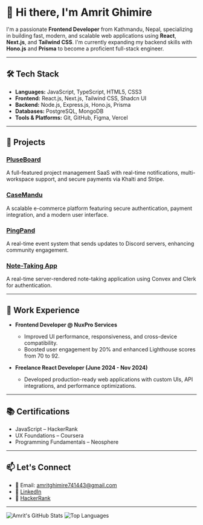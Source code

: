 # 👋 Hi there, I'm Amrit Ghimire

I'm a passionate **Frontend Developer** from Kathmandu, Nepal, specializing in building fast, modern, and scalable web applications using **React**, **Next.js**, and **Tailwind CSS**. I'm currently expanding my backend skills with **Hono.js** and **Prisma** to become a proficient full-stack engineer.

---

## 🛠️ Tech Stack

- **Languages:** JavaScript, TypeScript, HTML5, CSS3
- **Frontend:** React.js, Next.js, Tailwind CSS, Shadcn UI
- **Backend:** Node.js, Express.js, Hono.js, Prisma
- **Databases:** PostgreSQL, MongoDB
- **Tools & Platforms:** Git, GitHub, Figma, Vercel

---

## 🚀 Projects

### [PluseBoard](https://project-management-mu-sand.vercel.app/)
A full-featured project management SaaS with real-time notifications, multi-workspace support, and secure payments via Khalti and Stripe.

### [CaseMandu](https://casemandu-one.vercel.app/)
A scalable e-commerce platform featuring secure authentication, payment integration, and a modern user interface.

### [PingPand](https://pingpanda-api.netlify.app/)
A real-time event system that sends updates to Discord servers, enhancing community engagement.

### [Note-Taking App](https://note-taking-4f0jz8csw-amrit713.vercel.app/)
A real-time server-rendered note-taking application using Convex and Clerk for authentication.

---

## 💼 Work Experience

- **Frontend Developer @ NuxPro Services**
  - Improved UI performance, responsiveness, and cross-device compatibility.
  - Boosted user engagement by 20% and enhanced Lighthouse scores from 70 to 92.

- **Freelance React Developer (June 2024 - Nov 2024)**
  - Developed production-ready web applications with custom UIs, API integrations, and performance optimizations.

---

## 📚 Certifications

- JavaScript – HackerRank
- UX Foundations – Coursera
- Programming Fundamentals – Neosphere

---

## 📫 Let's Connect

- 📧 Email: [amritghimire741443@gmail.com](mailto:amritghimire741443@gmail.com)
- 🔗 [LinkedIn](https://www.linkedin.com/in/amrit-ghimire-b2488a199/)
- 🧠 [HackerRank](https://www.hackerrank.com/profile/amritghimire533)

---

![Amrit's GitHub Stats](https://github-readme-stats.vercel.app/api?username=amrit713&show_icons=true&theme=radical)
![Top Languages](https://github-readme-stats.vercel.app/api/top-langs/?username=amrit713&layout=compact&theme=radical)
